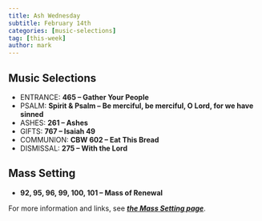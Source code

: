```yaml
---
title: Ash Wednesday 
subtitle: February 14th
categories: [music-selections]
tag: [this-week]
author: mark
---
```


## Music Selections

- ENTRANCE: **465 – Gather Your People**
- PSALM: **Spirit & Psalm – Be merciful, be merciful, O Lord, for we have sinned**
- ASHES: **261 – Ashes**
- GIFTS: **767 – Isaiah 49**
- COMMUNION: **CBW 602 – Eat This Bread**
- DISMISSAL: **275 – With the Lord**

## Mass Setting

- **92, 95, 96, 99, 100, 101 – Mass of Renewal**

For more information and links, see _**[the Mass Setting page](/mass-setting/)**_.
